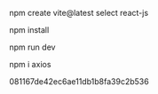 npm create vite@latest
select react-js

npm install

npm run dev

npm i axios

081167de42ec6ae11db1b8fa39c2b536